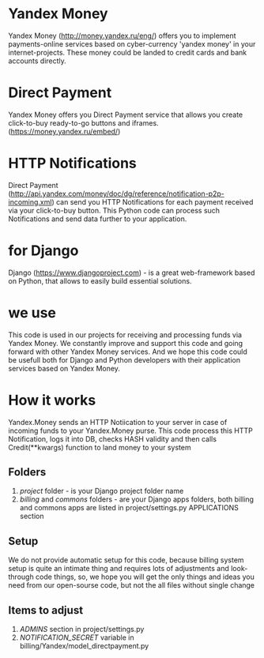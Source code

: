 Yandex Money
=============
Yandex Money (http://money.yandex.ru/eng/) offers you to implement payments-online services based on cyber-currency 'yandex money' in your internet-projects.
These money could be landed to credit cards and bank accounts directly.

Direct Payment 
================
Yandex Money offers you Direct Payment service that allows you create click-to-buy ready-to-go buttons and iframes.
(https://money.yandex.ru/embed/)

HTTP Notifications  
====================
Direct Payment (http://api.yandex.com/money/doc/dg/reference/notification-p2p-incoming.xml) can send you HTTP Notifications for each payment received via your click-to-buy button.
This Python code can process such Notifications and send data further to your application.

for Django
======================================
Django (https://www.djangoproject.com) - is a great web-framework based on Python, that allows to easily build essential solutions.

we use
==========
This code is used in our projects for receiving and processing funds via Yandex Money. We constantly improve and support this code and going forward with other Yandex Money services.
And we hope this code could be usefull both for Django and Python developers with their application services based on Yandex Money.

How it works
=============
Yandex.Money sends an HTTP Notiication to your server in case of incoming funds to your Yandex.Money purse. This code process this HTTP Notification, logs it into DB, checks HASH validity and then calls Credit(**kwargs) function to land money to your system

Folders
---------
1. *project* folder - is your Django project folder name
2. *billing* and *commons* folders - are your Django apps folders, both billing and commons apps are listed in project/settings.py APPLICATIONS section

Setup
-----
We do not provide automatic setup for this code, because billing system setup is quite an intimate thing and requires lots of adjustments and look-through code things, so, we hope you will get the only things and ideas you need from our open-sourse code, but not the all files without single change

Items to adjust
----------------
1. *ADMINS* section in project/settings.py
2. *NOTIFICATION_SECRET* variable in billing/Yandex/model_directpayment.py

